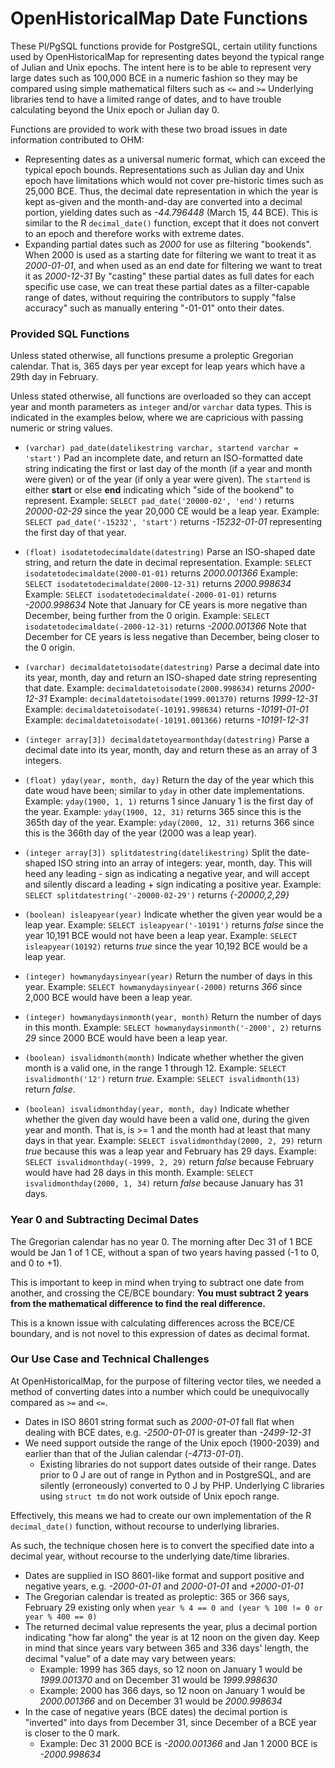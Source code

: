 # OpenHistoricalMap Date Functions

These Pl/PgSQL functions provide for PostgreSQL, certain utility functions used by OpenHistoricalMap for representing dates beyond the typical range of Julian and Unix epochs. The intent here is to be able to represent very large dates such as 100,000 BCE in a numeric fashion so they may be compared using simple mathematical filters such as `<=` and `>=` Underlying libraries tend to have a limited range of dates, and to have trouble calculating beyond the Unix epoch or Julian day 0.

Functions are provided to work with these two broad issues in date information contributed to OHM:
* Representing dates as a universal numeric format, which can exceed the typical epoch bounds. Representations such as Julian day and Unix epoch have limitations which would not cover pre-historic times such as 25,000 BCE. Thus, the decimal date representation in which the year is kept as-given and the month-and-day are converted into a decimal portion, yielding dates such as _-44.796448_ (March 15, 44 BCE). This is similar to the R `decimal_date()` function, except that it does not convert to an epoch and therefore works with extreme dates.
* Expanding partial dates such as _2000_ for use as filtering "bookends". When 2000 is used as a starting date for filtering we want to treat it as _2000-01-01_, and when used as an end date for filtering we want to treat it as _2000-12-31_ By "casting" these partial dates as full dates for each specific use case, we can treat these partial dates as a filter-capable range of dates, without requiring the contributors to supply "false accuracy" such as manually entering "-01-01" onto their dates.


### Provided SQL Functions

Unless stated otherwise, all functions presume a proleptic Gregorian calendar. That is, 365 days per year except for leap years which have a 29th day in February.

Unless stated otherwise, all functions are overloaded so they can accept year and month parameters as `integer` and/or `varchar` data types. This is indicated in the examples below, where we are capricious with passing numeric or string values.

* `(varchar) pad_date(datelikestring varchar, startend varchar = 'start')`
Pad an incomplete date, and return an ISO-formatted date string indicating the first or last day of the month (if a year and month were given) or of the year (if only a year were given). The `startend` is either **start** or else **end** indicating which "side of the bookend" to represent.
Example: `SELECT pad_date('20000-02', 'end')` returns _20000-02-29_ since the year 20,000 CE would be a leap year.
Example: `SELECT pad_date('-15232', 'start')` returns _-15232-01-01_ representing the first day of that year.

* `(float) isodatetodecimaldate(datestring)`
Parse an ISO-shaped date string, and return the date in decimal representation.
Example: `SELECT isodatetodecimaldate(2000-01-01)` returns _2000.001366_
Example: `SELECT isodatetodecimaldate(2000-12-31)` returns _2000.998634_
Example: `SELECT isodatetodecimaldate(-2000-01-01)` returns _-2000.998634_ Note that January for CE years is more negative than December, being further from the 0 origin.
Example: `SELECT isodatetodecimaldate(-2000-12-31)` returns _-2000.001366_ Note that December for CE years is less negative than December, being closer to the 0 origin.

* `(varchar) decimaldatetoisodate(datestring)`
Parse a decimal date into its year, month, day and return an ISO-shaped date string representing that date.
Example: `decimaldatetoisodate(2000.998634)` returns _2000-12-31_
Example: `decimaldatetoisodate(1999.001370)` returns _1999-12-31_
Example: `decimaldatetoisodate(-10191.998634)` returns _-10191-01-01_
Example: `decimaldatetoisodate(-10191.001366)` returns _-10191-12-31_

* `(integer array[3]) decimaldatetoyearmonthday(datestring)`
Parse a decimal date into its year, month, day and return these as an array of 3 integers.

* `(float) yday(year, month, day)`
Return the day of the year which this date woud have been; similar to `yday` in other date implementations.
Example: `yday(1900, 1, 1)` returns 1 since January 1 is the first day of the year.
Example: `yday(1900, 12, 31)` returns 365 since this is the 365th day of the year.
Example: `yday(2000, 12, 31)` returns 366 since this is the 366th day of the year (2000 was a leap year).

* `(integer array[3]) splitdatestring(datelikestring)`
Split the date-shaped ISO string into an array of integers: year, month, day. This will heed any leading - sign as indicating a negative year, and will accept and silently discard a leading + sign indicating a positive year.
Example: `SELECT splitdatestring('-20000-02-29')` returns _{-20000,2,29}_

* `(boolean) isleapyear(year)`
Indicate whether the given year would be a leap year.
Example: `SELECT isleapyear('-10191')` returns _false_ since the year 10,191 BCE would not have been a leap year.
Example: `SELECT isleapyear(10192)` returns _true_ since the year 10,192 BCE would be a leap year.

* `(integer) howmanydaysinyear(year)`
Return the number of days in this year.
Example: `SELECT howmanydaysinyear(-2000)` returns _366_ since 2,000 BCE would have been a leap year.

* `(integer) howmanydaysinmonth(year, month)`
Return the number of days in this month.
Example: `SELECT howmanydaysinmonth('-2000', 2)` returns _29_ since 2000 BCE would have been a leap year.

* `(boolean) isvalidmonth(month)`
Indicate whether whether the given month is a valid one, in the range 1 through 12.
Example: `SELECT isvalidmonth('12')` return _true_.
Example: `SELECT isvalidmonth(13)` return _false_.

* `(boolean) isvalidmonthday(year, month, day)`
Indicate whether whether the given day would have been a valid one, during the given year and month. That is, is >= 1 and the month had at least that many days in that year.
Example: `SELECT isvalidmonthday(2000, 2, 29)` return _true_ because this was a leap year and February has 29 days.
Example: `SELECT isvalidmonthday(-1999, 2, 29)` return _false_ because February would have had 28 days in this month.
Example: `SELECT isvalidmonthday(2000, 1, 34)` return _false_ because January has 31 days.


### Year 0 and Subtracting Decimal Dates

The Gregorian calendar has no year 0. The morning after Dec 31 of 1 BCE would be Jan 1 of 1 CE, without a span of two years having passed (-1 to 0, and 0 to +1).

This is important to keep in mind when trying to subtract one date from another, and crossing the CE/BCE boundary: **You must subtract 2 years from the mathematical difference to find the real difference.**

This is a known issue with calculating differences across the BCE/CE boundary, and is not novel to this expression of dates as decimal format.


### Our Use Case and Technical Challenges

At OpenHistoricalMap, for the purpose of filtering vector tiles, we needed a method of converting dates into a number which could be unequivocally compared as `>=` and `<=`.

* Dates in ISO 8601 string format such as _2000-01-01_ fall flat when dealing with BCE dates, e.g. _-2500-01-01_ is greater than _-2499-12-31_
* We need support outside the range of the Unix epoch (1900-2039) and earlier than that of the Julian calendar (_-4713-01-01_).
  * Existing libraries do not support dates outside of their range. Dates prior to 0 J are out of range in Python and in PostgreSQL, and are silently (erroneously) converted to 0 J by PHP. Underlying C libraries using `struct tm` do not work outside of Unix epoch range.

Effectively, this means we had to create our own implementation of the R `decimal_date()` function, without recourse to underlying libraries.

As such, the technique chosen here is to convert the specified date into a decimal year, without recourse to the underlying date/time libraries.
* Dates are supplied in ISO 8601-like format and support positive and negative years, e.g. _-2000-01-01_ and _2000-01-01_ and _+2000-01-01_
* The Gregorian calendar is treated as proleptic: 365 or 366 says, February 29 existing only when `year % 4 == 0 and (year % 100 != 0 or year % 400 == 0)`
* The returned decimal value represents the year, plus a decimal portion indicating "how far along" the year is at 12 noon on the given day. Keep in mind that since years vary between 365 and 336 days' length, the decimal "value" of a date may vary between years:
  * Example: 1999 has 365 days, so 12 noon on January 1 would be _1999.001370_ and on December 31 would be _1999.998630_
  * Example: 2000 has 366 days, so 12 noon on January 1 would be _2000.001366_ and on December 31 would be _2000.998634_
* In the case of negative years (BCE dates) the decimal portion is "inverted" into days from December 31, since December of a BCE year is closer to the 0 mark.
  * Example: Dec 31 2000 BCE is _-2000.001366_ and Jan 1 2000 BCE is _-2000.998634_
